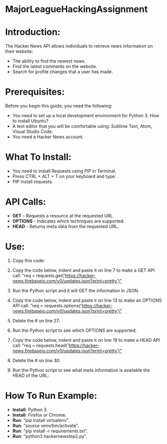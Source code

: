 # MajorLeagueHackingAssignment

# Introduction: 

The Hacker News API allows individuals to retrieve news information on their website: 

*	The ability to find the newest news.
*	Find the latest comments on the website.
*	Search for profile changes that a user has made. 

# Prerequisites: 

Before you begin this guide, you need the following: 

*	You need to set up a local development environment for Python 3. How to install Ubuntu? 
*	A text editor that you will be comfortable using: Sublime Text, Atom, Visual Studio Code. 
*	You need a Hacker News account. 

# What To Install:

*	You need to install Requests using PIP in Terminal. 
*	Press CTRL + ALT + T on your keyboard and type:
*	PIP install requests.

# API Calls:

*	**GET** - Requests a resource at the requested URL.
*	**OPTIONS** - Indicates which techniques are supported.
*	**HEAD** - Returns meta data from the requested URL.

# Use:

1.	Copy this code: 
 
2.	Copy the code below, indent and paste it on line 7 to make a GET API call: 
“req = requests.get('https://hacker-news.firebaseio.com/v0/updates.json?print=pretty')”
3.	Run the Python script and it will GET the information in JSON. 
 





4.	Copy the code below, indent and paste it on line 13 to make an OPTIONS API call: 
“req = requests.options('https://hacker-news.firebaseio.com/v0/updates.json?print=pretty')”
5.	Delete the # on line 27:
 
6.	Run the Python script to see which OPTIONS are supported:
 


7.	Copy the code below, indent and paste it on line 19 to make a HEAD API call: 
“req = requests.head('https://hacker-news.firebaseio.com/v0/updates.json?print=pretty')”
8.	Delete the # on line 30:
 
9.	Run the Python script to see what meta information is available the HEAD of the URL:
 
# How To Run Example:

*	**Install**: Python 3.
*	**Install**: Firefox or Chrome. 
*	**Run**: "pip install virtualenv".
*	**Run**: "source venv/bin/activate".
*	**Run**: "pip install -r requirements.txt".
*	**Run**: "python3 hackernewstep2.py".
